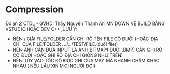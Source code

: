 # Compression
Đồ án 2 CTDL - GVHD: Thầy Nguyễn Thành An
MN DOWN VỀ BUILD BẰNG VSTUDIO HOẶC DEV C++ ,LƯU Ý:
+ NÉN / GIẢI FILE/FOLDER CẦN GHI RÕ TÊN FILE CÓ ĐUÔI (HOẶC ĐỊA CHỈ CỦA FILE/FOLDER .../.../TEST/FILE.(đuôi file))
+ NÉN ẢNH CẦN ĐƯA INPUT LÀ ẢNH BITMAP( ĐUÔI .BMP) CẦN GHI RÕ CÓ ĐUÔI HOẶC GHI RÕ ĐỊA CHỈ GIỐNG NHƯ TRÊN)
+ NÉN TÙY VÀO TỐC ĐỘ ĐỌC GHI CỦA MÁY MÀ NHANH CHẬM KHÁC NHAU ( NẾU LÂU XIN MỌI NGƯỜI ĐỢI)
